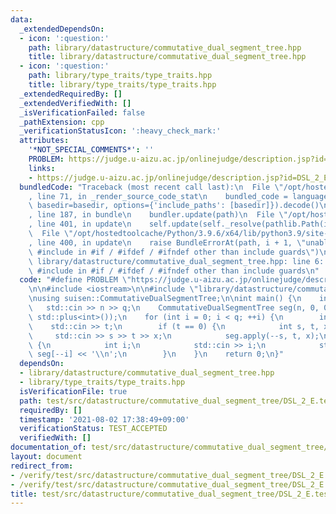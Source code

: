 ```yaml
---
data:
  _extendedDependsOn:
  - icon: ':question:'
    path: library/datastructure/commutative_dual_segment_tree.hpp
    title: library/datastructure/commutative_dual_segment_tree.hpp
  - icon: ':question:'
    path: library/type_traits/type_traits.hpp
    title: library/type_traits/type_traits.hpp
  _extendedRequiredBy: []
  _extendedVerifiedWith: []
  _isVerificationFailed: false
  _pathExtension: cpp
  _verificationStatusIcon: ':heavy_check_mark:'
  attributes:
    '*NOT_SPECIAL_COMMENTS*': ''
    PROBLEM: https://judge.u-aizu.ac.jp/onlinejudge/description.jsp?id=DSL_2_E
    links:
    - https://judge.u-aizu.ac.jp/onlinejudge/description.jsp?id=DSL_2_E
  bundledCode: "Traceback (most recent call last):\n  File \"/opt/hostedtoolcache/Python/3.9.6/x64/lib/python3.9/site-packages/onlinejudge_verify/documentation/build.py\"\
    , line 71, in _render_source_code_stat\n    bundled_code = language.bundle(stat.path,\
    \ basedir=basedir, options={'include_paths': [basedir]}).decode()\n  File \"/opt/hostedtoolcache/Python/3.9.6/x64/lib/python3.9/site-packages/onlinejudge_verify/languages/cplusplus.py\"\
    , line 187, in bundle\n    bundler.update(path)\n  File \"/opt/hostedtoolcache/Python/3.9.6/x64/lib/python3.9/site-packages/onlinejudge_verify/languages/cplusplus_bundle.py\"\
    , line 401, in update\n    self.update(self._resolve(pathlib.Path(included), included_from=path))\n\
    \  File \"/opt/hostedtoolcache/Python/3.9.6/x64/lib/python3.9/site-packages/onlinejudge_verify/languages/cplusplus_bundle.py\"\
    , line 400, in update\n    raise BundleErrorAt(path, i + 1, \"unable to process\
    \ #include in #if / #ifdef / #ifndef other than include guards\")\nonlinejudge_verify.languages.cplusplus_bundle.BundleErrorAt:\
    \ library/datastructure/commutative_dual_segment_tree.hpp: line 6: unable to process\
    \ #include in #if / #ifdef / #ifndef other than include guards\n"
  code: "#define PROBLEM \"https://judge.u-aizu.ac.jp/onlinejudge/description.jsp?id=DSL_2_E\"\
    \n\n#include <iostream>\n\n#include \"library/datastructure/commutative_dual_segment_tree.hpp\"\
    \nusing suisen::CommutativeDualSegmentTree;\n\nint main() {\n    int n, q;\n \
    \   std::cin >> n >> q;\n    CommutativeDualSegmentTree seg(n, 0, 0, std::plus<int>(),\
    \ std::plus<int>());\n    for (int i = 0; i < q; ++i) {\n        int t;\n    \
    \    std::cin >> t;\n        if (t == 0) {\n            int s, t, x;\n       \
    \     std::cin >> s >> t >> x;\n            seg.apply(--s, t, x);\n        } else\
    \ {\n            int i;\n            std::cin >> i;\n            std::cout <<\
    \ seg[--i] << '\\n';\n        }\n    }\n    return 0;\n}"
  dependsOn:
  - library/datastructure/commutative_dual_segment_tree.hpp
  - library/type_traits/type_traits.hpp
  isVerificationFile: true
  path: test/src/datastructure/commutative_dual_segment_tree/DSL_2_E.test.cpp
  requiredBy: []
  timestamp: '2021-08-02 17:38:49+09:00'
  verificationStatus: TEST_ACCEPTED
  verifiedWith: []
documentation_of: test/src/datastructure/commutative_dual_segment_tree/DSL_2_E.test.cpp
layout: document
redirect_from:
- /verify/test/src/datastructure/commutative_dual_segment_tree/DSL_2_E.test.cpp
- /verify/test/src/datastructure/commutative_dual_segment_tree/DSL_2_E.test.cpp.html
title: test/src/datastructure/commutative_dual_segment_tree/DSL_2_E.test.cpp
---
```

